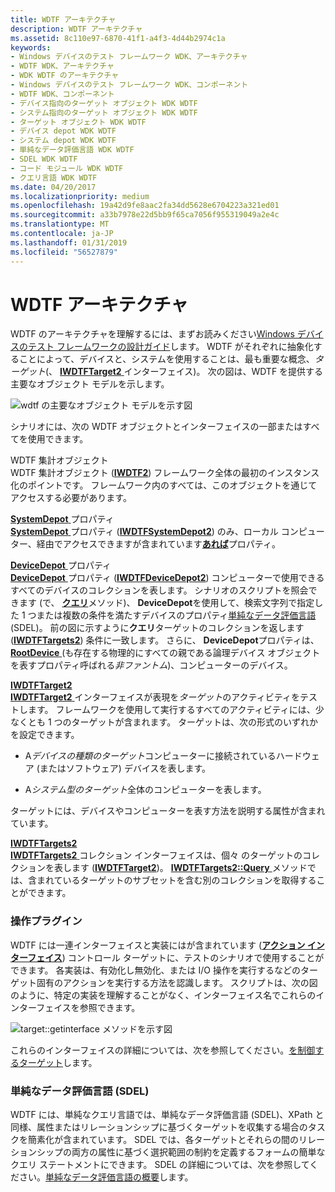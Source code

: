 ```yaml
---
title: WDTF アーキテクチャ
description: WDTF アーキテクチャ
ms.assetid: 8c110e97-6870-41f1-a4f3-4d44b2974c1a
keywords:
- Windows デバイスのテスト フレームワーク WDK、アーキテクチャ
- WDTF WDK、アーキテクチャ
- WDK WDTF のアーキテクチャ
- Windows デバイスのテスト フレームワーク WDK、コンポーネント
- WDTF WDK、コンポーネント
- デバイス指向のターゲット オブジェクト WDK WDTF
- システム指向のターゲット オブジェクト WDK WDTF
- ターゲット オブジェクト WDK WDTF
- デバイス depot WDK WDTF
- システム depot WDK WDTF
- 単純なデータ評価言語 WDK WDTF
- SDEL WDK WDTF
- コード モジュール WDK WDTF
- クエリ言語 WDK WDTF
ms.date: 04/20/2017
ms.localizationpriority: medium
ms.openlocfilehash: 19a42d9fe8aac2fa34dd5628e6704223a321ed01
ms.sourcegitcommit: a33b7978e22d5bb9f65ca7056f955319049a2e4c
ms.translationtype: MT
ms.contentlocale: ja-JP
ms.lasthandoff: 01/31/2019
ms.locfileid: "56527879"
---
```

# <a name="wdtf-architecture"></a>WDTF アーキテクチャ


WDTF のアーキテクチャを理解するには、まずお読みください[Windows デバイスのテスト フレームワークの設計ガイド](wdtf-overview.md)します。 WDTF がそれぞれに抽象化することによって、デバイスと、システムを使用することは、最も重要な概念、*ターゲット*(、 [ **IWDTFTarget2** ](https://msdn.microsoft.com/library/windows/hardware/hh439367)インターフェイス)。 次の図は、WDTF を提供する主要なオブジェクト モデルを示します。

![wdtf の主要なオブジェクト モデルを示す図](images/wdtf-objectmodel.gif)

シナリオには、次の WDTF オブジェクトとインターフェイスの一部またはすべてを使用できます。

<a href="" id="wdtf-aggregation-object"></a>WDTF 集計オブジェクト  
WDTF 集計オブジェクト ([**IWDTF2**](https://msdn.microsoft.com/library/windows/hardware/ff539628)) フレームワーク全体の最初のインスタンス化のポイントです。 フレームワーク内のすべては、このオブジェクトを通じてアクセスする必要があります。

<a href="" id="systemdepot-property"></a>[**SystemDepot** ](https://msdn.microsoft.com/library/windows/hardware/hh406309)プロパティ  
[ **SystemDepot** ](https://msdn.microsoft.com/library/windows/hardware/hh406309)プロパティ ([**IWDTFSystemDepot2**](https://msdn.microsoft.com/library/windows/hardware/hh439331)) のみ、ローカル コンピューター、経由でアクセスできますが含まれています[**あれば**](https://msdn.microsoft.com/library/windows/hardware/hh439354)プロパティ。

<a href="" id="devicedepot-property"></a>[**DeviceDepot** ](https://msdn.microsoft.com/library/windows/hardware/hh406304)プロパティ  
[ **DeviceDepot** ](https://msdn.microsoft.com/library/windows/hardware/hh406304)プロパティ ([**IWDTFDeviceDepot2**](https://msdn.microsoft.com/library/windows/hardware/hh406391)) コンピューターで使用できるすべてのデバイスのコレクションを表します。 シナリオのスクリプトを照会できます (で、 [**クエリ**](https://msdn.microsoft.com/library/windows/hardware/hh439483)メソッド)、 **DeviceDepot**を使用して、検索文字列で指定した 1 つまたは複数の条件を満たすデバイスのプロパティ[単純なデータ評価言語](simple-data-evaluation-language-overview.md)(SDEL)。 前の図に示すように**クエリ**ターゲットのコレクションを返します ([**IWDTFTargets2**](https://msdn.microsoft.com/library/windows/hardware/hh439458)) 条件に一致します。 さらに、 **DeviceDepot**プロパティは、 [ **RootDevice** ](https://msdn.microsoft.com/library/windows/hardware/hh406413) (も存在する物理的にすべての親である論理デバイス オブジェクトを表すプロパティ呼ばれる*非ファントム*)、コンピューターのデバイス。

<a href="" id="iwdtftarget2"></a>[**IWDTFTarget2**](https://msdn.microsoft.com/library/windows/hardware/hh439367)  
[ **IWDTFTarget2** ](https://msdn.microsoft.com/library/windows/hardware/hh439367)インターフェイスが表現を*ターゲット*のアクティビティをテストします。 フレームワークを使用して実行するすべてのアクティビティには、少なくとも 1 つのターゲットが含まれます。 ターゲットは、次の形式のいずれかを設定できます。

-   A*デバイスの種類のターゲット*コンピューターに接続されているハードウェア (またはソフトウェア) デバイスを表します。

-   A*システム型のターゲット*全体のコンピューターを表します。

ターゲットには、デバイスやコンピューターを表す方法を説明する属性が含まれています。

<a href="" id="iwdtftargets2"></a>[**IWDTFTargets2**](https://msdn.microsoft.com/library/windows/hardware/hh439458)  
[ **IWDTFTargets2** ](https://msdn.microsoft.com/library/windows/hardware/hh439458)コレクション インターフェイスは、個々 のターゲットのコレクションを表します ([**IWDTFTarget2**](https://msdn.microsoft.com/library/windows/hardware/hh439367))。 [ **IWDTFTargets2::Query** ](https://msdn.microsoft.com/library/windows/hardware/hh439483)メソッドでは、含まれているターゲットのサブセットを含む別のコレクションを取得することができます。

### <a name="action-plug-ins"></a>操作プラグイン

WDTF には一連インターフェイスと実装にはが含まれています ([**アクション インターフェイス**](https://msdn.microsoft.com/library/windows/hardware/ff538355)) コントロール ターゲットに、テストのシナリオで使用することができます。 各実装は、有効化し無効化、または I/O 操作を実行するなどのターゲット固有のアクションを実行する方法を認識します。 スクリプトは、次の図のように、特定の実装を理解することがなく、インターフェイス名でこれらのインターフェイスを参照できます。

![target::getinterface メソッドを示す図](images/wdtf-getinterface.gif)

これらのインターフェイスの詳細については、次を参照してください。[を制御するターゲット](controlling-targets.md)します。

### <a name="simple-data-evaluation-language-sdel"></a>単純なデータ評価言語 (SDEL)

WDTF には、単純なクエリ言語では、単純なデータ評価言語 (SDEL)、XPath と同様、属性またはリレーションシップに基づくターゲットを収集する場合のタスクを簡素化が含まれています。 SDEL では、各ターゲットとそれらの間のリレーションシップの両方の属性に基づく選択範囲の制約を定義するフォームの簡単なクエリ ステートメントにできます。 SDEL の詳細については、次を参照してください。[単純なデータ評価言語の概要](simple-data-evaluation-language-overview.md)します。

 

 




